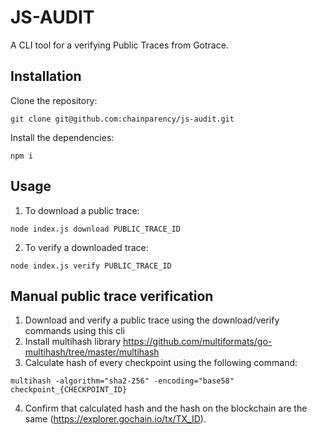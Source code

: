# JS-AUDIT

A CLI tool for a verifying Public Traces from Gotrace.

## Installation

Clone the repository:

```
git clone git@github.com:chainparency/js-audit.git
```

Install the dependencies:

```
npm i
```


## Usage

1. To download a public trace:

```
node index.js download PUBLIC_TRACE_ID
```

2. To verify a downloaded trace:

```
node index.js verify PUBLIC_TRACE_ID
```

## Manual public trace verification

1. Download and verify a public trace using the download/verify commands using this cli
2. Install multihash library https://github.com/multiformats/go-multihash/tree/master/multihash
3. Calculate hash of every checkpoint using the following command:

```
multihash -algorithm="sha2-256" -encoding="base58" checkpoint_{CHECKPOINT_ID}
```
4. Confirm that calculated hash and the hash on the blockchain are the same (https://explorer.gochain.io/tx/TX_ID).
